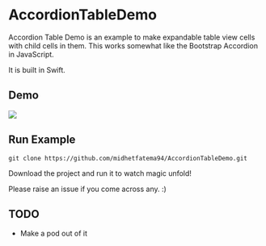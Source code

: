 # AccordionTableDemo

Accordion Table Demo is an example to make expandable table view cells with child cells in them. This works somewhat like the Bootstrap Accordion in JavaScript.

It is built in Swift.

Demo
----

![](http://g.recordit.co/FxfpoIxfiS.gif)

Run Example
----------

``` 
git clone https://github.com/midhetfatema94/AccordionTableDemo.git
```

Download the project and run it to watch magic unfold!

Please raise an issue if you come across any. :)

TODO
----

* Make a pod out of it
